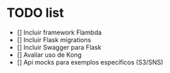 # TODO list
- [] Incluir framework Flambda
- [] Incluir Flask migrations
- [] Incluir Swagger para Flask
- [] Avaliar uso de Kong
- [] Api mocks para exemplos específicos (S3/SNS)
